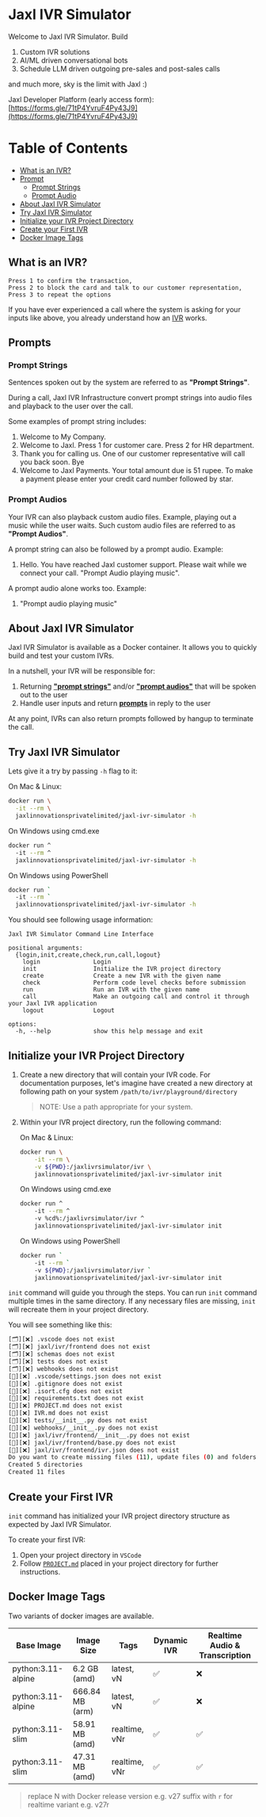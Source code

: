 # Jaxl IVR Simulator

Welcome to Jaxl IVR Simulator. Build

1) Custom IVR solutions
2) AI/ML driven conversational bots
3) Schedule LLM driven outgoing pre-sales and post-sales calls

and much more, sky is the limit with Jaxl :)

Jaxl Developer Platform (early access form):
[https://forms.gle/71tP4YvruF4Py43J9](https://forms.gle/71tP4YvruF4Py43J9)

# Table of Contents

- [What is an IVR?](#what-is-an-ivr)
- [Prompt](#prompts)
  - [Prompt Strings](#prompt-strings)
  - [Prompt Audio](#prompt-audios)
- [About Jaxl IVR Simulator](#about-jaxl-ivr-simulator)
- [Try Jaxl IVR Simulator](#try-jaxl-ivr-simulator)
- [Initialize your IVR Project Directory](#initialize-your-ivr-project-directory)
- [Create your First IVR](#create-your-first-ivr)
- [Docker Image Tags](#docker-image-tags)

## What is an IVR?

```
Press 1 to confirm the transaction,
Press 2 to block the card and talk to our customer representation,
Press 3 to repeat the options
```

If you have ever experienced a call where the system is asking for your inputs like above, you already understand how an [IVR](https://en.wikipedia.org/wiki/Interactive_voice_response) works.

## Prompts

### Prompt Strings

Sentences spoken out by the system are referred to as **"Prompt Strings"**.

During a call, Jaxl IVR Infrastructure convert prompt strings into audio files and playback to the user over the call.

Some examples of prompt string includes:

1. Welcome to My Company.
2. Welcome to Jaxl. Press 1 for customer care. Press 2 for HR department.
3. Thank you for calling us. One of our customer representative will call you back soon. Bye
4. Welcome to Jaxl Payments. Your total amount due is 51 rupee. To make a payment please enter your credit card number followed by star.

### Prompt Audios

Your IVR can also playback custom audio files. Example, playing out a music while the user waits. Such custom audio files are referred to as **"Prompt Audios"**.

A prompt string can also be followed by a prompt audio. Example:

1. Hello. You have reached Jaxl customer support. Please wait while we connect your call. "Prompt Audio playing music".

A prompt audio alone works too. Example:

1. "Prompt audio playing music"

## About Jaxl IVR Simulator

Jaxl IVR Simulator is available as a Docker container. It allows you to quickly build and test your custom IVRs.

In a nutshell, your IVR will be responsible for:

1. Returning [**"prompt strings"**](#prompt-strings) and/or [**"prompt audios"**](#prompt-audios) that will be spoken out to the user
2. Handle user inputs and return [**prompts**](#prompts) in reply to the user

At any point, IVRs can also return prompts followed by hangup to terminate the call.

## Try Jaxl IVR Simulator

Lets give it a try by passing `-h` flag to it:

On Mac & Linux:

```bash
docker run \
  -it --rm \
  jaxlinnovationsprivatelimited/jaxl-ivr-simulator -h
```

On Windows using cmd.exe

```bash
docker run ^
  -it --rm ^
  jaxlinnovationsprivatelimited/jaxl-ivr-simulator -h
```

On Windows using PowerShell

```bash
docker run `
  -it --rm `
  jaxlinnovationsprivatelimited/jaxl-ivr-simulator -h
```

You should see following usage information:

```console
Jaxl IVR Simulator Command Line Interface

positional arguments:
  {login,init,create,check,run,call,logout}
    login               Login
    init                Initialize the IVR project directory
    create              Create a new IVR with the given name
    check               Perform code level checks before submission
    run                 Run an IVR with the given name
    call                Make an outgoing call and control it through your Jaxl IVR application
    logout              Logout

options:
  -h, --help            show this help message and exit
```

## Initialize your IVR Project Directory

1. Create a new directory that will contain your IVR code. For documentation purposes, let's imagine have created a new directory at following path on your system `/path/to/ivr/playground/directory`

   > NOTE: Use a path appropriate for your system.

2. Within your IVR project directory, run the following command:

   On Mac & Linux:

   ```bash
   docker run \
       -it --rm \
       -v ${PWD}:/jaxlivrsimulator/ivr \
       jaxlinnovationsprivatelimited/jaxl-ivr-simulator init
   ```

   On Windows using cmd.exe

   ```bash
   docker run ^
       -it --rm ^
       -v %cd%:/jaxlivrsimulator/ivr ^
       jaxlinnovationsprivatelimited/jaxl-ivr-simulator init
   ```

   On Windows using PowerShell

   ```bash
   docker run `
       -it --rm `
       -v ${PWD}:/jaxlivrsimulator/ivr `
       jaxlinnovationsprivatelimited/jaxl-ivr-simulator init
   ```

`init` command will guide you through the steps.  You can run `init` command multiple times in the same directory.  If any necessary files are missing, `init` will recreate them in your project directory.

You will see something like this:

```bash
[🗂️][❌] .vscode does not exist
[🗂️][❌] jaxl/ivr/frontend does not exist
[🗂️][❌] schemas does not exist
[🗂️][❌] tests does not exist
[🗂️][❌] webhooks does not exist
[📇][❌] .vscode/settings.json does not exist
[📇][❌] .gitignore does not exist
[📇][❌] .isort.cfg does not exist
[📇][❌] requirements.txt does not exist
[📇][❌] PROJECT.md does not exist
[📇][❌] IVR.md does not exist
[📇][❌] tests/__init__.py does not exist
[📇][❌] webhooks/__init__.py does not exist
[📇][❌] jaxl/ivr/frontend/__init__.py does not exist
[📇][❌] jaxl/ivr/frontend/base.py does not exist
[📇][❌] jaxl/ivr/frontend/ivr.json does not exist
Do you want to create missing files (11), update files (0) and folders (5)? [y/N]: y
Created 5 directories
Created 11 files
```

## Create your First IVR

`init` command has initialized your IVR project directory structure as expected by Jaxl IVR Simulator.

To create your first IVR:

1. Open your project directory in `VSCode`
2. Follow [`PROJECT.md`](./PROJECT.md) placed in your project directory for further instructions.

## Docker Image Tags

Two variants of docker images are available.

| Base Image         | Image Size        | Tags           | Dynamic IVR | Realtime Audio & Transcription |
|--------------------|-------------------|----------------|-------------|--------------------------------|
| python:3.11-alpine | 6.2 GB (amd)      | latest, vN     | ✅          | ❌                             |
| python:3.11-alpine | 666.84 MB (arm)   | latest, vN     | ✅          | ❌                             |
| python:3.11-slim   | 58.91 MB (amd)    | realtime, vNr  | ✅          | ✅                             |
| python:3.11-slim   | 47.31 MB (amd)    | realtime, vNr  | ✅          | ✅                             |

> replace N with Docker release version e.g. v27
> suffix with `r` for realtime variant e.g. v27r
